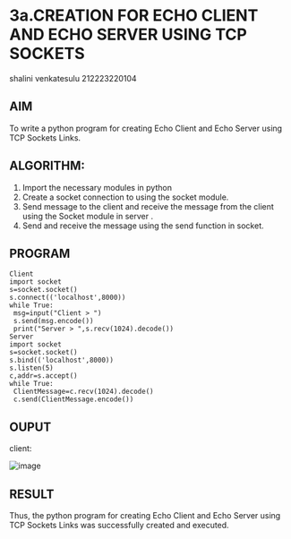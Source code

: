 # 3a.CREATION FOR ECHO CLIENT AND ECHO SERVER USING TCP SOCKETS
shalini venkatesulu
212223220104
## AIM
To write a python program for creating Echo Client and Echo Server using TCP
Sockets Links.
## ALGORITHM:
1. Import the necessary modules in python
2. Create a socket connection to using the socket module.
3. Send message to the client and receive the message from the client using the Socket module in
 server .
4. Send and receive the message using the send function in socket.
## PROGRAM
```
Client
import socket
s=socket.socket()
s.connect(('localhost',8000))
while True:
 msg=input("Client > ")
 s.send(msg.encode())
 print("Server > ",s.recv(1024).decode())
Server
import socket
s=socket.socket()
s.bind(('localhost',8000))
s.listen(5)
c,addr=s.accept()
while True:
 ClientMessage=c.recv(1024).decode()
 c.send(ClientMessage.encode())
```
## OUPUT
client:

![image](https://github.com/shalini170/3a.Sockets_Creation_for_Echo_Client_and_Echo_Server/assets/151901983/b5a7e2f9-4393-4a36-afce-bc1bc8de9012)


## RESULT
Thus, the python program for creating Echo Client and Echo Server using TCP Sockets Links 
was successfully created and executed.

